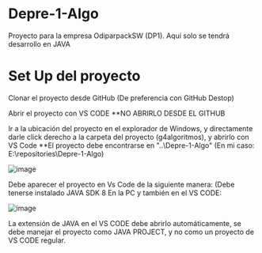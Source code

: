 # Depre-1-Algo
Proyecto para la empresa OdiparpackSW (DP1). Aquí solo se tendrá desarrollo en JAVA

# Set Up del proyecto

Clonar el proyecto desde GitHub (De preferencia con GitHub Destop)

Abrir el proyecto con VS CODE
**NO ABRIRLO DESDE EL GITHUB

Ir a la ubicación del proyecto en el explorador de Windows, y directamente darle click derecho a la carpeta del proyecto (g4algoritmos), y abrirlo con VS Code 
**El proyecto debe encontrarse en "..\Depre-1-Algo\" (En mi caso: E:\repositories\Depre-1-Algo\)

![image](https://user-images.githubusercontent.com/70769438/164265101-47802a55-4bbe-4b78-ade2-ac210ef5b073.png)

Debe aparecer el proyecto en Vs Code de la siguiente manera: (Debe tenerse instalado JAVA SDK 8 En la PC y también en el VS CODE:

![image](https://user-images.githubusercontent.com/70769438/164265430-4de5f31c-9ec4-4f40-b937-8d376e888e24.png)

La extensión de JAVA en el VS CODE debe abrirlo automáticamente, se debe manejar el proyecto como JAVA PROJECT, y no como un proyecto de VS CODE regular. 

